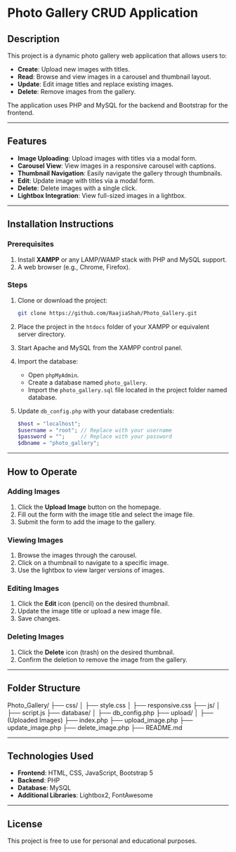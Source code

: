 # Photo Gallery CRUD Application

## Description
This project is a dynamic photo gallery web application that allows users to:
- **Create**: Upload new images with titles.
- **Read**: Browse and view images in a carousel and thumbnail layout.
- **Update**: Edit image titles and replace existing images.
- **Delete**: Remove images from the gallery.

The application uses PHP and MySQL for the backend and Bootstrap for the frontend.

---

## Features
- **Image Uploading**: Upload images with titles via a modal form.
- **Carousel View**: View images in a responsive carousel with captions.
- **Thumbnail Navigation**: Easily navigate the gallery through thumbnails.
- **Edit**: Update image with titles via a modal form.
- **Delete**: Delete images with a single click.
- **Lightbox Integration**: View full-sized images in a lightbox.

---

## Installation Instructions

### Prerequisites
1. Install **XAMPP** or any LAMP/WAMP stack with PHP and MySQL support.
2. A web browser (e.g., Chrome, Firefox).

### Steps
1. Clone or download the project:
    ```bash
    git clone https://github.com/RaajiaShah/Photo_Gallery.git
    ```
2. Place the project in the `htdocs` folder of your XAMPP or equivalent server directory.

3. Start Apache and MySQL from the XAMPP control panel.

4. Import the database:
   - Open `phpMyAdmin`.
   - Create a database named `photo_gallery`.
   - Import the `photo_gallery.sql` file located in the project folder named database.

5. Update `db_config.php` with your database credentials:
    ```php
    $host = "localhost";
    $username = "root"; // Replace with your username
    $password = "";     // Replace with your password
    $dbname = "photo_gallery";
    ```

---

## How to Operate

### Adding Images
1. Click the **Upload Image** button on the homepage.
2. Fill out the form with the image title and select the image file.
3. Submit the form to add the image to the gallery.

### Viewing Images
1. Browse the images through the carousel.
2. Click on a thumbnail to navigate to a specific image.
3. Use the lightbox to view larger versions of images.

### Editing Images
1. Click the **Edit** icon (pencil) on the desired thumbnail.
2. Update the image title or upload a new image file.
3. Save changes.

### Deleting Images
1. Click the **Delete** icon (trash) on the desired thumbnail.
2. Confirm the deletion to remove the image from the gallery.

---

## Folder Structure

Photo_Gallery/ ├── css/ │   ├── style.css │   ├── responsive.css ├── js/ │   ├── script.js ├── database/ │   ├── db_config.php ├── upload/ │   ├── (Uploaded Images) ├── index.php ├── upload_image.php ├── update_image.php ├── delete_image.php ├── README.md

---

## Technologies Used
- **Frontend**: HTML, CSS, JavaScript, Bootstrap 5
- **Backend**: PHP
- **Database**: MySQL
- **Additional Libraries**: Lightbox2, FontAwesome

---

## License
This project is free to use for personal and educational purposes.

